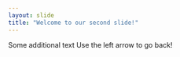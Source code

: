 ```yaml
---
layout: slide
title: "Welcome to our second slide!"
---
```

Some additional text
Use the left arrow to go back!

